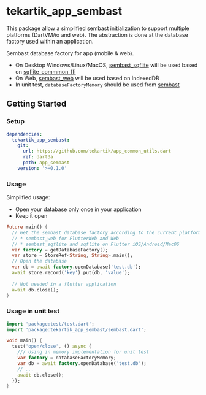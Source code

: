 # tekartik_app_sembast

This package allow a simplified sembast initialization to support multiple platforms (DartVM/io and web).
The abstraction is done at the database factory used within an application.

Sembast database factory for app (mobile & web).

* On Desktop Windows/Linux/MacOS, [sembast_sqflite](https://pub.dev/packages/sembast_sqflite) will be used 
  based on [sqflite_commmon_ffi](https://pub.dev/packages/sqflite_common_ffi)
* On Web, [sembast_web](https://pub.dev/packages/sembast_web) will be used based on
  IndexedDB
* In unit test, `databaseFactoryMemory` should be used from [sembast](https://pub.dev/packages/sembast)

## Getting Started

### Setup

```yaml
dependencies:
  tekartik_app_sembast:
    git:
      url: https://github.com/tekartik/app_common_utils.dart
      ref: dart3a
      path: app_sembast
    version: '>=0.1.0'
```

### Usage

Simplified usage: 
* Open your database only once in your application 
* Keep it open

```dart
Future main() {
  // Get the sembast database factory according to the current platform
  // * sembast_web for FlutterWeb and Web
  // * sembast_sqflite and sqflite on Flutter iOS/Android/MacOS
  var factory = getDatabaseFactory();
  var store = StoreRef<String, String>.main();
  // Open the database
  var db = await factory.openDatabase('test.db');
  await store.record('key').put(db, 'value');
  
  // Not needed in a flutter application
  await db.close();
}
```

### Usage in unit test

```dart
import 'package:test/test.dart';
import 'package:tekartik_app_sembast/sembast.dart';

void main() {
  test('open/close', () async {
    /// Using in memory implementation for unit test
    var factory = databaseFactoryMemory;
    var db = await factory.openDatabase('test.db');
    // ...
    await db.close();
  });
}
```
